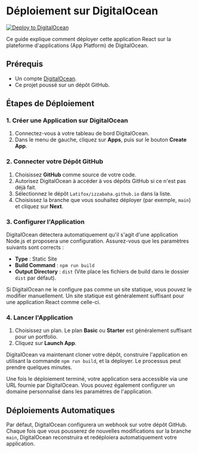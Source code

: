 # Déploiement sur DigitalOcean

[![Deploy to DigitalOcean](https://www.deploytodo.com/do-btn-blue.svg)](https://cloud.digitalocean.com/apps/new?repo=https://github.com/Latifox/izzabaha.github.io)

Ce guide explique comment déployer cette application React sur la plateforme d'applications (App Platform) de DigitalOcean.

## Prérequis

- Un compte [DigitalOcean](https://cloud.digitalocean.com/registrations/new).
- Ce projet poussé sur un dépôt GitHub.

## Étapes de Déploiement

### 1. Créer une Application sur DigitalOcean

1.  Connectez-vous à votre tableau de bord DigitalOcean.
2.  Dans le menu de gauche, cliquez sur **Apps**, puis sur le bouton **Create App**.

### 2. Connecter votre Dépôt GitHub

1.  Choisissez **GitHub** comme source de votre code.
2.  Autorisez DigitalOcean à accéder à vos dépôts GitHub si ce n'est pas déjà fait.
3.  Sélectionnez le dépôt `Latifox/izzabaha.github.io` dans la liste.
4.  Choisissez la branche que vous souhaitez déployer (par exemple, `main`) et cliquez sur **Next**.

### 3. Configurer l'Application

DigitalOcean détectera automatiquement qu'il s'agit d'une application Node.js et proposera une configuration. Assurez-vous que les paramètres suivants sont corrects :

-   **Type** : Static Site
-   **Build Command** : `npm run build`
-   **Output Directory** : `dist` (Vite place les fichiers de build dans le dossier `dist` par défaut).

Si DigitalOcean ne le configure pas comme un site statique, vous pouvez le modifier manuellement. Un site statique est généralement suffisant pour une application React comme celle-ci.

### 4. Lancer l'Application

1.  Choisissez un plan. Le plan **Basic** ou **Starter** est généralement suffisant pour un portfolio.
2.  Cliquez sur **Launch App**.

DigitalOcean va maintenant cloner votre dépôt, construire l'application en utilisant la commande `npm run build`, et la déployer. Le processus peut prendre quelques minutes.

Une fois le déploiement terminé, votre application sera accessible via une URL fournie par DigitalOcean. Vous pouvez également configurer un domaine personnalisé dans les paramètres de l'application.

## Déploiements Automatiques

Par défaut, DigitalOcean configurera un webhook sur votre dépôt GitHub. Chaque fois que vous pousserez de nouvelles modifications sur la branche `main`, DigitalOcean reconstruira et redéploiera automatiquement votre application.
